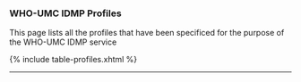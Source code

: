### WHO-UMC IDMP Profiles

This page lists all the profiles that have been specificed for the purpose of the WHO-UMC IDMP service

{% include table-profiles.xhtml %}

---
